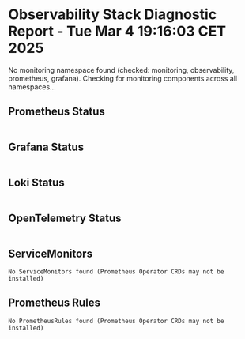 # Observability Stack Diagnostic Report - Tue Mar  4 19:16:03 CET 2025

No monitoring namespace found (checked: monitoring, observability, prometheus, grafana).
Checking for monitoring components across all namespaces...

## Prometheus Status
```
```

## Grafana Status
```
```

## Loki Status
```
```

## OpenTelemetry Status
```
```

## ServiceMonitors
```
No ServiceMonitors found (Prometheus Operator CRDs may not be installed)
```

## Prometheus Rules
```
No PrometheusRules found (Prometheus Operator CRDs may not be installed)
```
